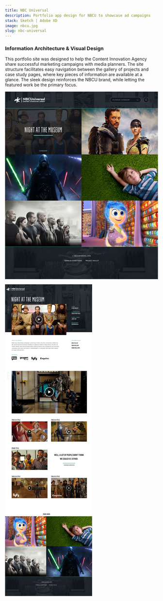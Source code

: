 ```yaml
---
title: NBC Universal
description: Portfolio app design for NBCU to showcase ad campaigns
stack: Sketch | Adobe XD
image: nbcu.jpg
slug: nbc-universal
---
```


### Information Architecture & Visual Design

This portfolio site was designed to help the Content Innovation Agency share successful marketing campaigns with media planners. The site structure facilitates easy navigation between the gallery of projects and case study pages, where key pieces of information are available at a glance. The sleek design reinforces the NBCU brand, while letting the featured work be the primary focus.

![NBC Universal App](../images/nbcu_web.png)

![NBC Universal App 2](../images/nbcu_web_2.png)

